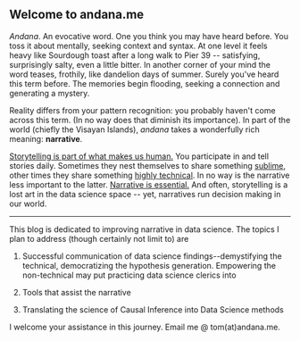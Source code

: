 ## Welcome to andana.me

*Andana*. An evocative word. One you think you may have heard before. You toss it about mentally, seeking context and syntax. At one level it feels heavy like Sourdough toast after a long walk to Pier 39  -- satisfying, surprisingly salty, even a little bitter. In another corner of your mind the word teases, frothily, like dandelion days of summer. Surely you've heard this term before. The memories begin flooding, seeking a connection and generating a mystery.

Reality differs from your pattern recognition: you probably haven't come across this term. (In no way does that diminish its importance). In part of the world (chiefly the Visayan Islands), *andana* takes a wonderfully rich meaning: **narrative**. 

[Storytelling is part of what makes us human.](https://www.forbes.com/sites/stevedenning/2012/03/09/the-science-of-storytelling/#4f9a68502d8a) You participate in and tell stories daily. Sometimes they nest themselves to share something [sublime](https://en.wikipedia.org/wiki/Allegory_of_the_Cave), other times they share something [highly technical](https://en.wikipedia.org/wiki/Markov_chain#Gambling). In no way is the narrative less important to the latter. [Narrative is essential.](https://www.forbes.com/sites/brentdykes/2016/03/31/data-storytelling-the-essential-data-science-skill-everyone-needs/#16820dbf52ad) And often, storytelling is a lost art in the data science space -- yet, narratives run decision making in our world. 

-----

This blog is dedicated to improving narrative in data science. The topics I plan to address (though certainly not limit to) are

1. Successful communication of data science findings--demystifying the technical, democratizing the hypothesis generation. Empowering the non-technical may put practicing data science clerics into 

2. Tools that assist the narrative

3. Translating the science of Causal Inference into Data Science methods

I welcome your assistance in this journey. Email me @ tom(at)andana.me.



